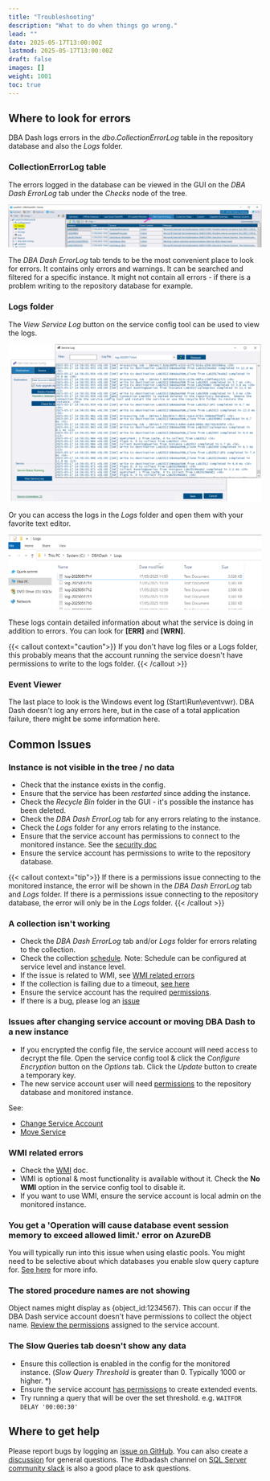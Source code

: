 ```yaml
---
title: "Troubleshooting"
description: "What to do when things go wrong."
lead: ""
date: 2025-05-17T13:00:00Z
lastmod: 2025-05-17T13:00:00Z
draft: false
images: []
weight: 1001
toc: true
---
```

## Where to look for errors

DBA Dash logs errors in the *dbo.CollectionErrorLog* table in the repository database and also the *Logs* folder.

### CollectionErrorLog table

The errors logged in the database can be viewed in the GUI on the *DBA Dash ErrorLog* tab under the *Checks* node of the tree.

![DBA Dash ErrorLog](dbadash-errorlog.png)

The *DBA Dash ErrorLog* tab tends to be the most convenient place to look for errors.  It contains only errors and warnings.  It can be searched and filtered for a specific instance.  It might not contain all errors - if there is a problem writing to the repository database for example.

### Logs folder

The *View Service Log* button on the service config tool can be used to view the logs.

![ErrorLog folder](service-log.png)

Or you can access the logs in the *Logs* folder and open them with your favorite text editor.

![ErrorLog folder](errorlog-folder.png)

These logs contain detailed information about what the service is doing in addition to errors.  You can look for **[ERR]** and **[WRN]**.

{{< callout context="caution">}}
If you don't have log files or a Logs folder, this probably means that the account running the service doesn't have permissions to write to the logs folder.
{{< /callout >}}

### Event Viewer

The last place to look is the Windows event log (Start\Run\eventvwr).  DBA Dash doesn't log any errors here, but in the case of a total application failure, there might be some information here.

## Common Issues

### Instance is not visible in the tree / no data

* Check that the instance exists in the config.
* Ensure that the service has been *restarted* since adding the instance.
* Check the *Recycle Bin* folder in the GUI - it's possible the instance has been deleted.
* Check the *DBA Dash ErrorLog* tab for any errors relating to the instance.
* Check the *Logs* folder for any errors relating to the instance.
* Ensure that the service account has permissions to connect to the monitored instance.  See the [security doc](/docs/help/security)
* Ensure the service account has permissions to write to the repository database.

{{< callout context="tip">}}
If there is a permissions issue connecting to the monitored instance, the error will be shown in the *DBA Dash ErrorLog* tab and *Logs* folder.  If there is a permissions issue connecting to the repository database, the error will only be in the *Logs* folder.
{{< /callout >}}

### A collection isn't working

* Check the *DBA Dash ErrorLog* tab and/or *Logs* folder for errors relating to the collection.
* Check the collection [schedule](/docs/help/schedule).  Note: Schedule can be configured at service level and instance level.
* If the issue is related to WMI, see [WMI related errors](#wmi-related-errors)
* If the collection is failing due to a timeout, [see here](/docs/help/query-timeout)
* Ensure the service account has the required [permissions](/docs/help/security).
* If there is a bug, please log an [issue](https://github.com/trimble-oss/dba-dash/issues)

### Issues after changing service account or moving DBA Dash to a new instance

* If you encrypted the config file, the service account will need access to decrypt the file.  Open the service config tool & click the *Configure Encryption* button on the *Options* tab.  Click the *Update* button to create a temporary key.
* The new service account user will need [permissions](/docs/help/security) to the repository database and monitored instance.

See:
* [Change Service Account](/docs/setup/change-service-account/)
* [Move Service](/docs/setup/move-service/)

### WMI related errors

* Check the [WMI](/docs/help/wmi) doc.
* WMI is optional & most functionality is available without it.  Check the **No WMI** option in the service config tool to disable it.
* If you want to use WMI, ensure the service account is local admin on the monitored instance.

### You get a 'Operation will cause database event session memory to exceed allowed limit.' error on AzureDB

You will typically run into this issue when using elastic pools.  You might need to be selective about which databases you enable slow query capture for.  [See here](https://github.com/trimble-oss/dba-dash/discussions/138) for more info.

### The stored procedure names are not showing

Object names might display as {object_id:1234567}.  This can occur if the DBA Dash service account doesn't have permissions to collect the object name.  [Review the permissions](/docs/help/security) assigned to the service account.

### The Slow Queries tab doesn't show any data

* Ensure this collection is enabled in the config for the monitored instance. (*Slow Query Threshold* is greater than 0. Typically 1000 or higher. *)
* Ensure the service account [has permissions](/docs/help/security) to create extended events.
* Try running a query that will be over the set threshold.  e.g. `WAITFOR DELAY '00:00:30'`

## Where to get help

Please report bugs by logging an [issue on GitHub](https://github.com/trimble-oss/dba-dash/issues).  You can also create a [discussion](https://github.com/trimble-oss/dba-dash/discussions) for general questions.  The #dbadash channel on [SQL Server community slack](https://dbatools.io/slack) is also a good place to ask questions.
